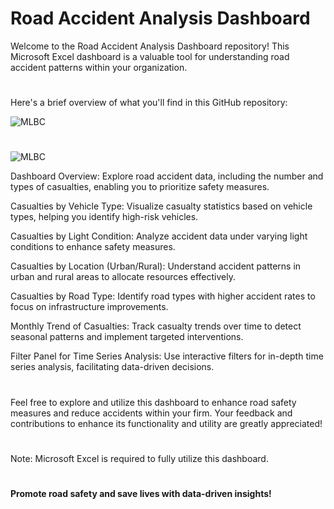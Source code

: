 # Road Accident Analysis Dashboard

Welcome to the Road Accident Analysis Dashboard repository! This Microsoft Excel dashboard is a valuable tool for understanding road accident patterns within your organization.
# 
Here's a brief overview of what you'll find in this GitHub repository:

<img src= "https://github.com/AnjliS/Excel_Road_Accident_Dashboard/blob/main/road%20accident%20excel.png" alt="MLBC">

# 
<img src= "https://github.com/AnjliS/Excel_Road_Accident_Dashboard/blob/main/rod%20accident%20excel1.png" alt="MLBC">


Dashboard Overview: Explore road accident data, including the number and types of casualties, enabling you to prioritize safety measures.

Casualties by Vehicle Type: Visualize casualty statistics based on vehicle types, helping you identify high-risk vehicles.

Casualties by Light Condition: Analyze accident data under varying light conditions to enhance safety measures.

Casualties by Location (Urban/Rural): Understand accident patterns in urban and rural areas to allocate resources effectively.

Casualties by Road Type: Identify road types with higher accident rates to focus on infrastructure improvements.

Monthly Trend of Casualties: Track casualty trends over time to detect seasonal patterns and implement targeted interventions.

Filter Panel for Time Series Analysis: Use interactive filters for in-depth time series analysis, facilitating data-driven decisions.
# 

Feel free to explore and utilize this dashboard to enhance road safety measures and reduce accidents within your firm. Your feedback and contributions to enhance its functionality and utility are greatly appreciated!
# 

Note: Microsoft Excel is required to fully utilize this dashboard.
# 

**Promote road safety and save lives with data-driven insights!**










